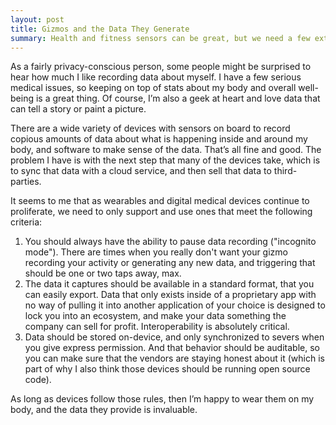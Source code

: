 ```yaml
---
layout: post
title: Gizmos and the Data They Generate
summary: Health and fitness sensors can be great, but we need a few extra rules.
---
```


As a fairly privacy-conscious person, some people might be surprised to hear how much I like recording data about myself. I have a few serious medical issues, so keeping on top of stats about my body and overall well-being is a great thing. Of course, I’m also a geek at heart and love data that can tell a story or paint a picture.

There are a wide variety of devices with sensors on board to record copious amounts of data about what is happening inside and around my body, and software to make sense of the data. That’s all fine and good. The problem I have is with the next step that many of the devices take, which is to sync that data with a cloud service, and then sell that data to third-parties.

It seems to me that as wearables and digital medical devices continue to proliferate, we need to only support and use ones that meet the following criteria:

1. You should always have the ability to pause data recording ("incognito mode"). There are times when you really don't want your gizmo recording your activity or generating any new data, and triggering that should be one or two taps away, max.
2. The data it captures should be available in a standard format, that you can easily export. Data that only exists inside of a proprietary app with no way of pulling it into another application of your choice is designed to lock you into an ecosystem, and make your data something the company can sell for profit. Interoperability is absolutely critical.
3. Data should be stored on-device, and only synchronized to severs when you give express permission. And that behavior should be auditable, so you can make sure that the vendors are staying honest about it (which is part of why I also think those devices should be running open source code).

As long as devices follow those rules, then I’m happy to wear them on my body, and the data they provide is invaluable.
